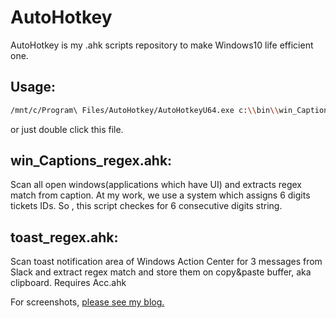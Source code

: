 # AutoHotkey

AutoHotkey is my .ahk scripts repository to make Windows10 life efficient one.

## Usage:

```bash
/mnt/c/Program\ Files/AutoHotkey/AutoHotkeyU64.exe c:\\bin\\win_Captions_regex.ahk &
```
or just double click this file.

## win_Captions_regex.ahk:

Scan all open windows(applications which have UI) and extracts regex match from caption. At my work, we use a system which assigns 6 digits tickets IDs. So , this script checkes for 6 consecutive digits string.

## toast_regex.ahk:

Scan toast notification area of Windows Action Center for 3 messages from Slack and extract regex match and store them on copy&paste buffer, aka clipboard. Requires Acc.ahk

For screenshots, [please see my blog.](https://katsumiinoue.wordpress.com/2020/05/03/autohotkeyslack%e9%80%9a%e7%9f%a5grep/)
